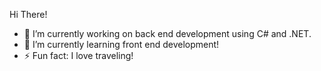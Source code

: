 Hi There!

- 🔭 I’m currently working on back end development using C# and .NET.
- 🌱 I’m currently learning front end development!
- ⚡ Fun fact: I love traveling!

